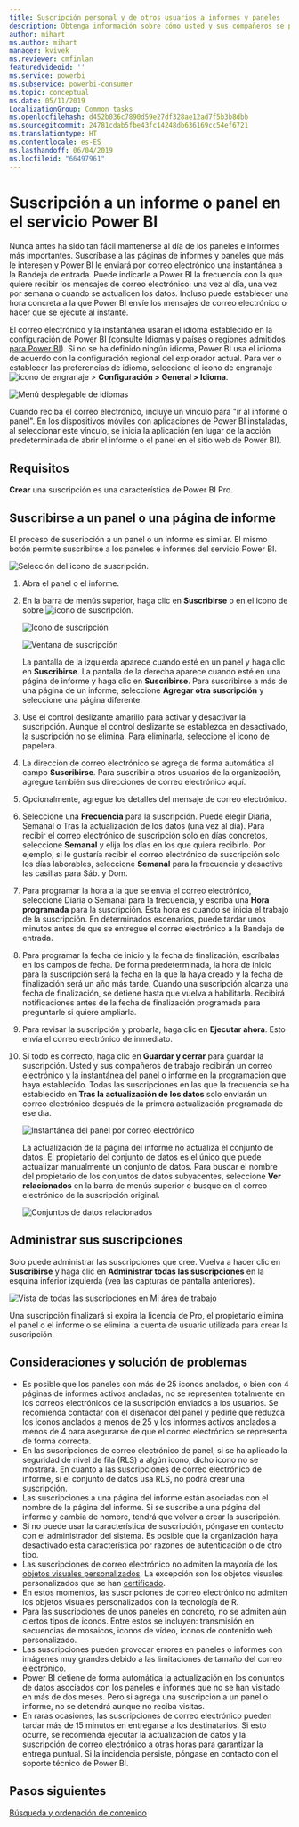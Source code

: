 ```yaml
---
title: Suscripción personal y de otros usuarios a informes y paneles
description: Obtenga información sobre cómo usted y sus compañeros se pueden suscribir a una instantánea enviada por correo electrónico de un informe o un panel de Power BI.
author: mihart
ms.author: mihart
manager: kvivek
ms.reviewer: cmfinlan
featuredvideoid: ''
ms.service: powerbi
ms.subservice: powerbi-consumer
ms.topic: conceptual
ms.date: 05/11/2019
LocalizationGroup: Common tasks
ms.openlocfilehash: d452b036c7890d59e27df328ae12ad7f5b3b8dbb
ms.sourcegitcommit: 24781cdab5fbe43fc14248db636169cc54ef6721
ms.translationtype: HT
ms.contentlocale: es-ES
ms.lasthandoff: 06/04/2019
ms.locfileid: "66497961"
---
```

# <a name="subscribe-to-a-report-or-dashboard-in-power-bi-service"></a>Suscripción a un informe o panel en el servicio Power BI 
Nunca antes ha sido tan fácil mantenerse al día de los paneles e informes más importantes. Suscríbase a las páginas de informes y paneles que más le interesen y Power BI le enviará por correo electrónico una instantánea a la Bandeja de entrada. Puede indicarle a Power BI la frecuencia con la que quiere recibir los mensajes de correo electrónico: una vez al día, una vez por semana o cuando se actualicen los datos. Incluso puede establecer una hora concreta a la que Power BI envíe los mensajes de correo electrónico o hacer que se ejecute al instante.  

El correo electrónico y la instantánea usarán el idioma establecido en la configuración de Power BI (consulte [Idiomas y países o regiones admitidos para Power BI](../supported-languages-countries-regions.md)). Si no se ha definido ningún idioma, Power BI usa el idioma de acuerdo con la configuración regional del explorador actual. Para ver o establecer las preferencias de idioma, seleccione el icono de engranaje ![icono de engranaje](./media/end-user-subscribe/power-bi-settings-icon.png) > **Configuración > General > Idioma**. 

![Menú desplegable de idiomas](./media/end-user-subscribe/power-bi-language.png)

Cuando reciba el correo electrónico, incluye un vínculo para "ir al informe o panel". En los dispositivos móviles con aplicaciones de Power BI instaladas, al seleccionar este vínculo, se inicia la aplicación (en lugar de la acción predeterminada de abrir el informe o el panel en el sitio web de Power BI).


## <a name="requirements"></a>Requisitos
**Crear** una suscripción es una característica de Power BI Pro.   

## <a name="subscribe-to-a-dashboard-or-a-report-page"></a>Suscribirse a un panel o una página de informe
El proceso de suscripción a un panel o un informe es similar. El mismo botón permite suscribirse a los paneles e informes del servicio Power BI.
 
![Selección del icono de suscripción](./media/end-user-subscribe/power-bi-subscribe-orientation.png).

1. Abra el panel o el informe.
2. En la barra de menús superior, haga clic en **Suscribirse** o en el icono de sobre ![icono de suscripción](./media/end-user-subscribe/power-bi-icon-envelope.png).
   
   ![Icono de suscripción](./media/end-user-subscribe/power-bi-subscribe-icon.png)

   ![Ventana de suscripción](./media/end-user-subscribe/power-bi-emails-newer.png)
    
    La pantalla de la izquierda aparece cuando esté en un panel y haga clic en **Suscribirse**. La pantalla de la derecha aparece cuando esté en una página de informe y haga clic en **Suscribirse**. Para suscribirse a más de una página de un informe, seleccione **Agregar otra suscripción** y seleccione una página diferente. 

4. Use el control deslizante amarillo para activar y desactivar la suscripción.  Aunque el control deslizante se establezca en desactivado, la suscripción no se elimina. Para eliminarla, seleccione el icono de papelera.

4. La dirección de correo electrónico se agrega de forma automática al campo **Suscribirse**. Para suscribir a otros usuarios de la organización, agregue también sus direcciones de correo electrónico aquí. 

5. Opcionalmente, agregue los detalles del mensaje de correo electrónico. 

5. Seleccione una **Frecuencia** para la suscripción.  Puede elegir Diaria, Semanal o Tras la actualización de los datos (una vez al día).  Para recibir el correo electrónico de suscripción solo en días concretos, seleccione **Semanal** y elija los días en los que quiera recibirlo.  Por ejemplo, si le gustaría recibir el correo electrónico de suscripción solo los días laborables, seleccione **Semanal** para la frecuencia y desactive las casillas para Sáb. y Dom.   

6. Para programar la hora a la que se envía el correo electrónico, seleccione Diaria o Semanal para la frecuencia, y escriba una **Hora** **programada** para la suscripción.  Esta hora es cuando se inicia el trabajo de la suscripción. En determinados escenarios, puede tardar unos minutos antes de que se entregue el correo electrónico a la Bandeja de entrada.    

7. Para programar la fecha de inicio y la fecha de finalización, escríbalas en los campos de fecha. De forma predeterminada, la hora de inicio para la suscripción será la fecha en la que la haya creado y la fecha de finalización será un año más tarde. Cuando una suscripción alcanza una fecha de finalización, se detiene hasta que vuelva a habilitarla.  Recibirá notificaciones antes de la fecha de finalización programada para preguntarle si quiere ampliarla.     

8. Para revisar la suscripción y probarla, haga clic en **Ejecutar ahora**.  Esto envía el correo electrónico de inmediato. 

8. Si todo es correcto, haga clic en **Guardar y cerrar** para guardar la suscripción. Usted y sus compañeros de trabajo recibirán un correo electrónico y la instantánea del panel o informe en la programación que haya establecido. Todas las suscripciones en las que la frecuencia se ha establecido en **Tras la actualización de los datos** solo enviarán un correo electrónico después de la primera actualización programada de ese día.
   
   ![Instantánea del panel por correo electrónico](media/end-user-subscribe/power-bi-subscribe-email.png)
   
    La actualización de la página del informe no actualiza el conjunto de datos. El propietario del conjunto de datos es el único que puede actualizar manualmente un conjunto de datos. Para buscar el nombre del propietario de los conjuntos de datos subyacentes, seleccione **Ver relacionados** en la barra de menús superior o busque en el correo electrónico de la suscripción original.
   
    ![Conjuntos de datos relacionados](./media/end-user-subscribe/power-bi-view-related-screen.png)


## <a name="manage-your-subscriptions"></a>Administrar sus suscripciones
Solo puede administrar las suscripciones que cree. Vuelva a hacer clic en **Suscribirse** y haga clic en **Administrar todas las suscripciones** en la esquina inferior izquierda (vea las capturas de pantalla anteriores). 

![Vista de todas las suscripciones en Mi área de trabajo](./media/end-user-subscribe/power-bi-manage.png)

Una suscripción finalizará si expira la licencia de Pro, el propietario elimina el panel o el informe o se elimina la cuenta de usuario utilizada para crear la suscripción.

## <a name="considerations-and-troubleshooting"></a>Consideraciones y solución de problemas
* Es posible que los paneles con más de 25 iconos anclados, o bien con 4 páginas de informes activos ancladas, no se representen totalmente en los correos electrónicos de la suscripción enviados a los usuarios. Se recomienda contactar con el diseñador del panel y pedirle que reduzca los iconos anclados a menos de 25 y los informes activos anclados a menos de 4 para asegurarse de que el correo electrónico se representa de forma correcta.  
* En las suscripciones de correo electrónico de panel, si se ha aplicado la seguridad de nivel de fila (RLS) a algún icono, dicho icono no se mostrará.  En cuanto a las suscripciones de correo electrónico de informe, si el conjunto de datos usa RLS, no podrá crear una suscripción.
* Las suscripciones a una página del informe están asociadas con el nombre de la página del informe. Si se suscribe a una página del informe y cambia de nombre, tendrá que volver a crear la suscripción.
* Si no puede usar la característica de suscripción, póngase en contacto con el administrador del sistema. Es posible que la organización haya desactivado esta característica por razones de autenticación o de otro tipo.  
* Las suscripciones de correo electrónico no admiten la mayoría de los [objetos visuales personalizados](../power-bi-custom-visuals.md).  La excepción son los objetos visuales personalizados que se han [certificado](../power-bi-custom-visuals-certified.md).  
* En estos momentos, las suscripciones de correo electrónico no admiten los objetos visuales personalizados con la tecnología de R.  
* Para las suscripciones de unos paneles en concreto, no se admiten aún ciertos tipos de iconos.  Entre estos se incluyen: transmisión en secuencias de mosaicos, iconos de vídeo, iconos de contenido web personalizado.     
* Las suscripciones pueden provocar errores en paneles o informes con imágenes muy grandes debido a las limitaciones de tamaño del correo electrónico.    
* Power BI detiene de forma automática la actualización en los conjuntos de datos asociados con los paneles e informes que no se han visitado en más de dos meses.  Pero si agrega una suscripción a un panel o informe, no se detendrá aunque no reciba visitas.
* En raras ocasiones, las suscripciones de correo electrónico pueden tardar más de 15 minutos en entregarse a los destinatarios.  Si esto ocurre, se recomienda ejecutar la actualización de datos y la suscripción de correo electrónico a otras horas para garantizar la entrega puntual.  Si la incidencia persiste, póngase en contacto con el soporte técnico de Power BI.

## <a name="next-steps"></a>Pasos siguientes

[Búsqueda y ordenación de contenido](end-user-search-sort.md)
